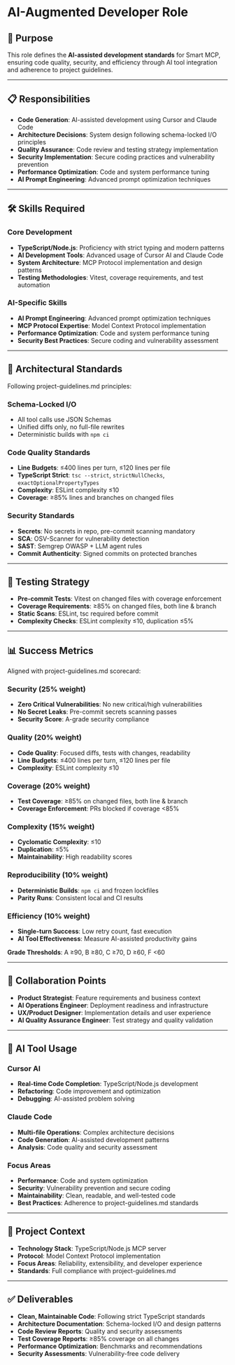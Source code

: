 # AI-Augmented Developer Role

## 🎯 Purpose
This role defines the **AI-assisted development standards** for Smart MCP, ensuring code quality, security, and efficiency through AI tool integration and adherence to project guidelines.

---

## 📋 Responsibilities
- **Code Generation**: AI-assisted development using Cursor and Claude Code
- **Architecture Decisions**: System design following schema-locked I/O principles
- **Quality Assurance**: Code review and testing strategy implementation
- **Security Implementation**: Secure coding practices and vulnerability prevention
- **Performance Optimization**: Code and system performance tuning
- **AI Prompt Engineering**: Advanced prompt optimization techniques

---

## 🛠️ Skills Required

### Core Development
- **TypeScript/Node.js**: Proficiency with strict typing and modern patterns
- **AI Development Tools**: Advanced usage of Cursor AI and Claude Code
- **System Architecture**: MCP Protocol implementation and design patterns
- **Testing Methodologies**: Vitest, coverage requirements, and test automation

### AI-Specific Skills
- **AI Prompt Engineering**: Advanced prompt optimization techniques
- **MCP Protocol Expertise**: Model Context Protocol implementation
- **Performance Optimization**: Code and system performance tuning
- **Security Best Practices**: Secure coding and vulnerability assessment

---

## 📐 Architectural Standards
Following project-guidelines.md principles:

### Schema-Locked I/O
- All tool calls use JSON Schemas
- Unified diffs only, no full-file rewrites
- Deterministic builds with `npm ci`

### Code Quality Standards
- **Line Budgets**: ≤400 lines per turn, ≤120 lines per file
- **TypeScript Strict**: `tsc --strict`, `strictNullChecks`, `exactOptionalPropertyTypes`
- **Complexity**: ESLint complexity ≤10
- **Coverage**: ≥85% lines and branches on changed files

### Security Standards
- **Secrets**: No secrets in repo, pre-commit scanning mandatory
- **SCA**: OSV-Scanner for vulnerability detection
- **SAST**: Semgrep OWASP + LLM agent rules
- **Commit Authenticity**: Signed commits on protected branches

---

## 🧪 Testing Strategy
- **Pre-commit Tests**: Vitest on changed files with coverage enforcement
- **Coverage Requirements**: ≥85% on changed files, both line & branch
- **Static Scans**: ESLint, tsc required before commit
- **Complexity Checks**: ESLint complexity ≤10, duplication ≤5%

---

## 📊 Success Metrics
Aligned with project-guidelines.md scorecard:

### Security (25% weight)
- **Zero Critical Vulnerabilities**: No new critical/high vulnerabilities
- **No Secret Leaks**: Pre-commit secrets scanning passes
- **Security Score**: A-grade security compliance

### Quality (20% weight)
- **Code Quality**: Focused diffs, tests with changes, readability
- **Line Budgets**: ≤400 lines per turn, ≤120 lines per file
- **Complexity**: ESLint complexity ≤10

### Coverage (20% weight)
- **Test Coverage**: ≥85% on changed files, both line & branch
- **Coverage Enforcement**: PRs blocked if coverage <85%

### Complexity (15% weight)
- **Cyclomatic Complexity**: ≤10
- **Duplication**: ≤5%
- **Maintainability**: High readability scores

### Reproducibility (10% weight)
- **Deterministic Builds**: `npm ci` and frozen lockfiles
- **Parity Runs**: Consistent local and CI results

### Efficiency (10% weight)
- **Single-turn Success**: Low retry count, fast execution
- **AI Tool Effectiveness**: Measure AI-assisted productivity gains

**Grade Thresholds**: A ≥90, B ≥80, C ≥70, D ≥60, F <60

---

## 🤝 Collaboration Points
- **Product Strategist**: Feature requirements and business context
- **AI Operations Engineer**: Deployment readiness and infrastructure
- **UX/Product Designer**: Implementation details and user experience
- **AI Quality Assurance Engineer**: Test strategy and quality validation

---

## 🎯 AI Tool Usage

### Cursor AI
- **Real-time Code Completion**: TypeScript/Node.js development
- **Refactoring**: Code improvement and optimization
- **Debugging**: AI-assisted problem solving

### Claude Code
- **Multi-file Operations**: Complex architecture decisions
- **Code Generation**: AI-assisted development patterns
- **Analysis**: Code quality and security assessment

### Focus Areas
- **Performance**: Code and system optimization
- **Security**: Vulnerability prevention and secure coding
- **Maintainability**: Clean, readable, and well-tested code
- **Best Practices**: Adherence to project-guidelines.md standards

---

## 📁 Project Context
- **Technology Stack**: TypeScript/Node.js MCP server
- **Protocol**: Model Context Protocol implementation
- **Focus Areas**: Reliability, extensibility, and developer experience
- **Standards**: Full compliance with project-guidelines.md

---

## ✅ Deliverables
- **Clean, Maintainable Code**: Following strict TypeScript standards
- **Architecture Documentation**: Schema-locked I/O and design patterns
- **Code Review Reports**: Quality and security assessments
- **Test Coverage Reports**: ≥85% coverage on all changes
- **Performance Optimization**: Benchmarks and recommendations
- **Security Assessments**: Vulnerability-free code delivery
